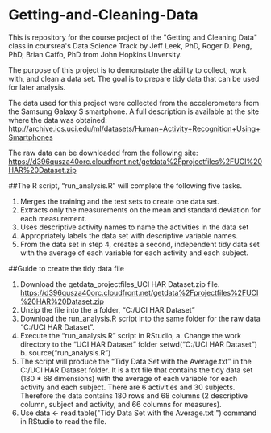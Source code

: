 # Getting-and-Cleaning-Data

This is repository for the course project of the "Getting and Cleaning Data" class in coursrea's Data Science Track by Jeff Leek, PhD, Roger D. Peng, PhD, Brian Caffo, PhD from John Hopkins Unversity.

The purpose of this project is to demonstrate the ability to collect, work with, and clean a data set. The goal is to prepare tidy data that can be used for later analysis. 

The data used for this project were collected from the accelerometers from the Samsung Galaxy S smartphone. A full description is available at the site where the data was obtained: http://archive.ics.uci.edu/ml/datasets/Human+Activity+Recognition+Using+Smartphones 

The raw data can be downloaded from the following site: https://d396qusza40orc.cloudfront.net/getdata%2Fprojectfiles%2FUCI%20HAR%20Dataset.zip 

 
##The R script, “run_analysis.R” will complete the following five tasks. 
1. Merges the training and the test sets to create one data set. 
2. Extracts only the measurements on the mean and standard deviation for each measurement. 
3. Uses descriptive activity names to name the activities in the data set 
4. Appropriately labels the data set with descriptive variable names. 
5. From the data set in step 4, creates a second, independent tidy data set with the average of each variable for each activity and each subject.
 
##Guide to create the tidy data file
1.	Download the getdata_projectfiles_UCI HAR Dataset.zip file. 
https://d396qusza40orc.cloudfront.net/getdata%2Fprojectfiles%2FUCI%20HAR%20Dataset.zip 
2.	Unzip the file into the a folder, “C:/UCI HAR Dataset”
3.	Download the run_analysis.R script into the same folder for the raw data “C:/UCI HAR Dataset”.
4.	Execute the “run_analysis.R” script in RStudio, 
a.	Change the work directory to the “UCI HAR Dataset” folder  setwd(“C:/UCI HAR Dataset”)
b.	source(“run_analysis.R”)
5.	The script will produce the “Tidy Data Set with the Average.txt” in the C:/UCI HAR Dataset folder.  It is a txt file that contains the tidy data set (180 * 68 dimensions) with the average of each variable for each activity and each subject. There are 6 activities and 30 subjects.  Therefore the data contains 180 rows and 68 columns (2 descriptive column, subject and activity, and 66 columns for measures).
6.	Use data <- read.table("Tidy Data Set with the Average.txt ") command in RStudio to read the file. 

 



